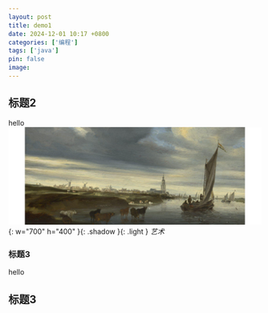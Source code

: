 ```yaml
---
layout: post
title: demo1
date: 2024-12-01 10:17 +0800
categories: ['编程']
tags: ['java']
pin: false
image: 
---
```


## 标题2
hello
![art](/assets/image/下载.png){: w="700" h="400" }{: .shadow }{: .light }
_艺术_
### 标题3
hello 
## 标题3